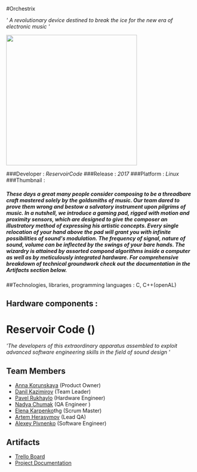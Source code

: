 #Orchestrix

*' A revolutionary device destined to break the ice for the new era of electronic music '*

<p align="left">
  <img src="/home/student/ProjectX/logoFixed.png" width="350"/>
</p>

###Developer : *ReservoirCode*
###Release : *2017*
###Platform : *Linux*
###Thumbnail : 

##### These days a great many people consider composing to be a threadbare craft mastered solely by the goldsmiths of music. Our team dared to prove them wrong and bestow a salvatory instrument upon pilgrims of music. In a nutshell, we introduce a gaming pad, rigged with motion and proximity sensors, which are designed to give the composer an illustratory method of expressing his artistic concepts. Every single relocation of your hand above the pad will grant you with infinite possibilities of sound's modulation. The frequency of signal, nature of sound, volume can be inflected by the swings of your bare hands. The wizardry is attained by assorted compond algorithms inside a computer as well as by meticulously integrated hardware. For comprehensive breakdown of technical groundwork check out the documentation in the *Artifacts* section below.

##Technologies, libraries, programming languages : C, C++(openAL)
## Hardware components : 


# Reservoir Code ()


 *'The developers of this extraordinary apparatus assembled to exploit advanced software engineering skills in the field of sound design '*
 

## Team Members

* [Anna Korunskaya](https://vk.com/augustus_tertius) (Product Owner)
* [Danil Kazimirov](https://vk.com/kazim_d) (Team Leader)
* [Pavel Rukhaylo](https://vk.com/pashka_icebro) (Hardware Engineer)
* [Nadya Chumak](https://vk.com/yournew_world) (QA Engineer )
* [Elena Karpenko](https://vk.com/id_lenka270899)thg (Scrum Master)
* [Artem Herasymov](https://vk.com/id379509378) (Lead QA)
* [Alexey Pivnenko](https://vk.com/id160748956) (Software Engineer)


## Artifacts

* [Trello Board](https://trello.com/b/wYCiqJlm/project-g)
* [Project Documentation](https://drive.google.com/drive/folders/0BwhvZDamUuTLREdIdXpQbktvRlU)



